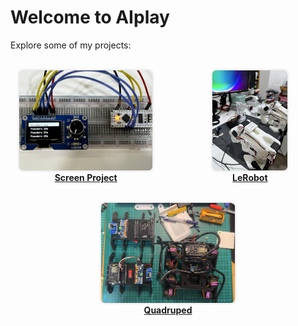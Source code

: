# Welcome to AIplay

Explore some of my projects:

<style>
.project-grid {
  display: flex;
  flex-wrap: wrap;
  justify-content: space-evenly;
  gap: 2rem;
  margin-top: 2rem;
}

.project-card {
  flex: 1 1 200px;
  text-align: center;
  max-width: 220px;
}

.project-card img {
  height: 160px;
  width: auto;
  object-fit: contain;
  border-radius: 6px;
  box-shadow: 0 0 4px rgba(0,0,0,0.2);
  transition: transform 0.2s;
}

.project-card img:hover {
  transform: scale(1.05);
}
</style>

<div class="project-grid">

  <div class="project-card">
    <a href="projects/screen-project/timer/">
      <img src="assets/images/knob_pomodo.jpg" alt="Screen Project">
      <strong>Screen Project</strong>
    </a>
  </div>

  <div class="project-card">
    <a href="projects/lerobot">
      <img src="assets/images/lerobot-arm.jpg" alt="LeRobot"><br>
      <div><strong>LeRobot</strong></div>
    </a>
  </div>

  <div class="project-card">
    <a href="projects/quadruped">
      <img src="assets/images/quadruped.jpg" alt="Quadruped">
      <strong>Quadruped</strong>
    </a>
  </div>

</div>
